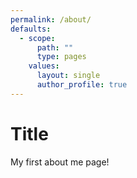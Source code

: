 ```yaml
---
permalink: /about/
defaults:
  - scope:
      path: ""
      type: pages
    values:
      layout: single
      author_profile: true
---
```


# Title

My first about me page!

